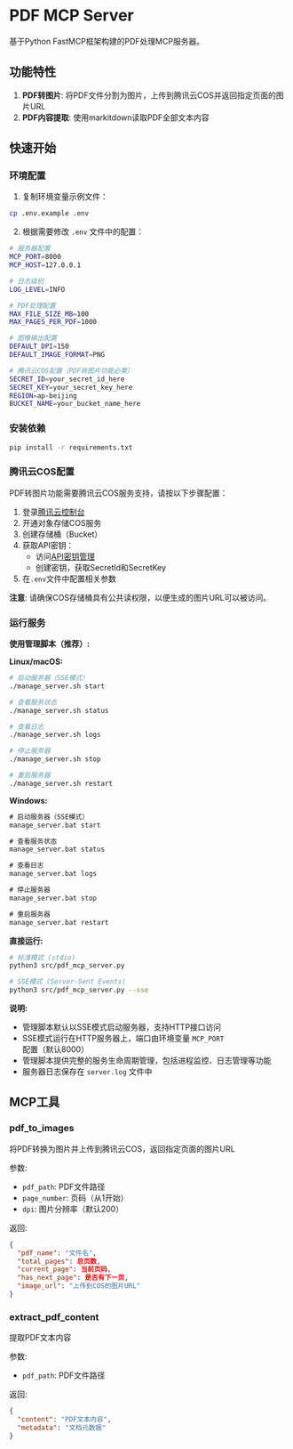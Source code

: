 # PDF MCP Server

基于Python FastMCP框架构建的PDF处理MCP服务器。

## 功能特性

1. **PDF转图片**: 将PDF文件分割为图片，上传到腾讯云COS并返回指定页面的图片URL
2. **PDF内容提取**: 使用markitdown读取PDF全部文本内容

## 快速开始

### 环境配置

1. 复制环境变量示例文件：
```bash
cp .env.example .env
```

2. 根据需要修改 `.env` 文件中的配置：
```bash
# 服务器配置
MCP_PORT=8000
MCP_HOST=127.0.0.1

# 日志级别
LOG_LEVEL=INFO

# PDF处理配置
MAX_FILE_SIZE_MB=100
MAX_PAGES_PER_PDF=1000

# 图像输出配置
DEFAULT_DPI=150
DEFAULT_IMAGE_FORMAT=PNG

# 腾讯云COS配置（PDF转图片功能必需）
SECRET_ID=your_secret_id_here
SECRET_KEY=your_secret_key_here
REGION=ap-beijing
BUCKET_NAME=your_bucket_name_here
```

### 安装依赖

```bash
pip install -r requirements.txt
```

### 腾讯云COS配置

PDF转图片功能需要腾讯云COS服务支持，请按以下步骤配置：

1. 登录[腾讯云控制台](https://console.cloud.tencent.com/)
2. 开通对象存储COS服务
3. 创建存储桶（Bucket）
4. 获取API密钥：
   - 访问[API密钥管理](https://console.cloud.tencent.com/cam/capi)
   - 创建密钥，获取SecretId和SecretKey
5. 在`.env`文件中配置相关参数

**注意**: 请确保COS存储桶具有公共读权限，以便生成的图片URL可以被访问。

### 运行服务

**使用管理脚本（推荐）:**

**Linux/macOS:**
```bash
# 启动服务器（SSE模式）
./manage_server.sh start

# 查看服务状态
./manage_server.sh status

# 查看日志
./manage_server.sh logs

# 停止服务器
./manage_server.sh stop

# 重启服务器
./manage_server.sh restart
```

**Windows:**
```cmd
# 启动服务器（SSE模式）
manage_server.bat start

# 查看服务状态
manage_server.bat status

# 查看日志
manage_server.bat logs

# 停止服务器
manage_server.bat stop

# 重启服务器
manage_server.bat restart
```

**直接运行:**
```bash
# 标准模式 (stdio)
python3 src/pdf_mcp_server.py

# SSE模式 (Server-Sent Events)
python3 src/pdf_mcp_server.py --sse
```

**说明:**
- 管理脚本默认以SSE模式启动服务器，支持HTTP接口访问
- SSE模式运行在HTTP服务器上，端口由环境变量 `MCP_PORT` 配置（默认8000）
- 管理脚本提供完整的服务生命周期管理，包括进程监控、日志管理等功能
- 服务器日志保存在 `server.log` 文件中

## MCP工具

### pdf_to_images
将PDF转换为图片并上传到腾讯云COS，返回指定页面的图片URL

参数:
- `pdf_path`: PDF文件路径
- `page_number`: 页码（从1开始）
- `dpi`: 图片分辨率（默认200）

返回:
```json
{
  "pdf_name": "文件名",
  "total_pages": 总页数,
  "current_page": 当前页码,
  "has_next_page": 是否有下一页,
  "image_url": "上传到COS的图片URL"
}
```

### extract_pdf_content
提取PDF文本内容

参数:
- `pdf_path`: PDF文件路径

返回:
```json
{
  "content": "PDF文本内容",
  "metadata": "文档元数据"
}
```